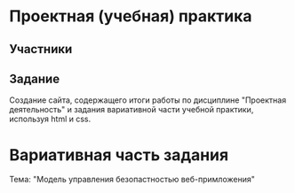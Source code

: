 # Проектная (учебная) практика

## Участники


## Задание

Создание сайта, содержащего итоги работы по дисциплине "Проектная деятельность" и задания вариативной части учебной практики, используя html и css.

# Вариативная часть задания

Тема: "Модель управления безопастностью веб-примложения"
